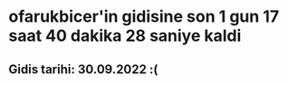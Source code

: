 # ofarukbicer'in gidisine son 1 gun 17 saat 40 dakika 28 saniye kaldi

## Gidis tarihi: 30.09.2022 :(
